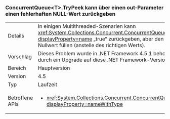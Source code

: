 ### <a name="concurrentqueuelttgttrypeek-can-return-an-erroneous-null-via-its-out-parameter"></a>ConcurrentQueue&lt;T&gt;.TryPeek kann über einen out-Parameter einen fehlerhaften NULL-Wert zurückgeben

|   |   |
|---|---|
|Details|In einigen Multithreaded-Szenarien kann <xref:System.Collections.Concurrent.ConcurrentQueue%601.TryPeek(%600@)?displayProperty=name> „true“ zurückgeben, aber den Out-Parameter mit einem Nullwert füllen (anstelle des richtigen Werts).|
|Vorschlag|Dieses Problem wurde in .NET Framework 4.5.1 behoben. Dieses Problem wird durch ein Upgrade auf diese .NET Framework-Version behoben.|
|Bereich|Hauptversion|
|Version|4.5|
|Typ|Laufzeit|
|Betroffene APIs|<ul><li><xref:System.Collections.Concurrent.ConcurrentQueue%601.TryPeek(%600@)?displayProperty=nameWithType></li></ul>|

